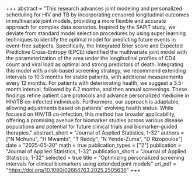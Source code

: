 +++
abstract = "This research advances joint modeling and personalized scheduling for HIV and TB by incorporating censored longitudinal outcomes in multivariate joint models, providing a more flexible and accurate approach for complex data scenarios. Inspired by the SAPiT study, we deviate from standard model selection procedures by using super learning techniques to identify the optimal model for predicting future events in event-free subjects. Specifically, the Integrated Brier score and Expected Predictive Cross-Entropy (EPCE) identified the multivariate joint model with the parameterization of the area under the longitudinal profiles of CD4 count and viral load as optimal and strong predictors of death. Integrating this model with a risk-based screening strategy, we recommend extending intervals to 10.3 months for stable patients, with additional measurements every 12 months. For patients with deteriorating health, we suggest a 3.5-month interval, followed by 6.2 months, and then annual screenings. These findings refine patient care protocols and advance personalized medicine in HIV/TB co-infected individuals. Furthermore, our approach is adaptable, allowing adjustments based on patients' evolving health status. While focused on HIV/TB co-infection, this method has broader applicability, offering a promising avenue for biomarker studies across various disease populations and potential for future clinical trials and biomarker-guided therapies."
abstract_short = "Journal of Applied Statistics, 1-32"
authors = ["N Mchunu", "H Mwambi", "T Reddy", "N Yende-Zuma", "D Rizopoulos"]
date = "2025-05-30"
math = true
publication_types = ["2"]
publication = "Journal of Applied Statistics, 1-32"
publication_short = "Journal of Applied Statistics, 1-32"
selected = true
title = "Optimizing personalized screening intervals for clinical biomarkers using extended joint models"
url_pdf = "https://doi.org/10.1080/02664763.2025.2505636"
+++